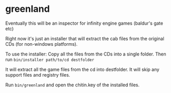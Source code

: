 # greenland
Eventually this will be an inspector for infinity engine games (baldur's gate etc)

Right now it's just an installer that will extract the cab files from the original CDs (for non-windows platforms).


To use the installer:
Copy all the files from the CDs into a single folder.
Then run `bin/installer path/to/cd destfolder`

It will extract all the game files from the cd into destfolder.  It will skip
any support files and registry files.


Run `bin/greenland` and open the chitin.key of the installed files.
